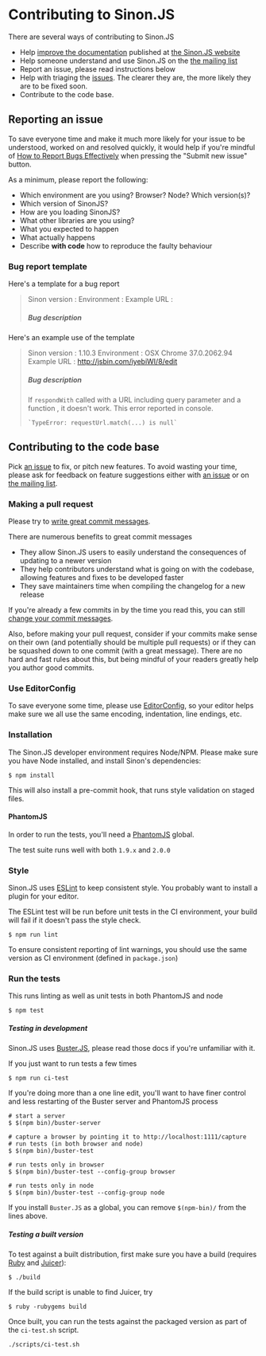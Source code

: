 # Contributing to Sinon.JS

There are several ways of contributing to Sinon.JS

* Help [improve the documentation](https://github.com/sinonjs/sinon-docs) published at [the Sinon.JS website](http://sinonjs.org)
* Help someone understand and use Sinon.JS on the [the mailing list](http://groups.google.com/group/sinonjs)
* Report an issue, please read instructions below
* Help with triaging the [issues](http://github.com/cjohansen/Sinon.JS/issues). The clearer they are, the more likely they are to be fixed soon.
* Contribute to the code base.

## Reporting an issue

To save everyone time and make it much more likely for your issue to be understood, worked on and resolved quickly, it would help if you're mindful of [How to Report Bugs Effectively](http://www.chiark.greenend.org.uk/~sgtatham/bugs.html) when pressing the "Submit new issue" button.

As a minimum, please report the following:

* Which environment are you using? Browser? Node? Which version(s)?
* Which version of SinonJS?
* How are you loading SinonJS?
* What other libraries are you using?
* What you expected to happen
* What actually happens
* Describe **with code** how to reproduce the faulty behaviour

### Bug report template

Here's a template for a bug report

> Sinon version :
> Environment   :
> Example URL   :
>
> ##### Bug description

Here's an example use of the template

> Sinon version : 1.10.3
> Environment   : OSX Chrome 37.0.2062.94
> Example URL   : http://jsbin.com/iyebiWI/8/edit
>
> ##### Bug description
>
> If `respondWith` called with a URL including query parameter and a function , it doesn't work.
> This error reported in console.
> ```
> `TypeError: requestUrl.match(...) is null`
> ```

## Contributing to the code base

Pick [an issue](http://github.com/cjohansen/Sinon.JS/issues) to fix, or pitch
new features. To avoid wasting your time, please ask for feedback on feature
suggestions either with [an issue](http://github.com/cjohansen/Sinon.JS/issues/new)
or on [the mailing list](http://groups.google.com/group/sinonjs).

### Making a pull request

Please try to [write great commit messages](http://chris.beams.io/posts/git-commit/).

There are numerous benefits to great commit messages

* They allow Sinon.JS users to easily understand the consequences of updating to a newer version
* They help contributors understand what is going on with the codebase, allowing features and fixes to be developed faster
* They save maintainers time when compiling the changelog for a new release

If you're already a few commits in by the time you read this, you can still [change your commit messages](https://help.github.com/articles/changing-a-commit-message/).

Also, before making your pull request, consider if your commits make sense on their own (and potentially should be multiple pull requests) or if they can be squashed down to one commit (with a great message). There are no hard and fast rules about this, but being mindful of your readers greatly help you author good commits.

### Use EditorConfig

To save everyone some time, please use [EditorConfig](http://editorconfig.org), so your editor helps make
sure we all use the same encoding, indentation, line endings, etc.

### Installation

The Sinon.JS developer environment requires Node/NPM. Please make sure you have
Node installed, and install Sinon's dependencies:

    $ npm install

This will also install a pre-commit hook, that runs style validation on staged files.

#### PhantomJS

In order to run the tests, you'll need a [PhantomJS](http://phantomjs.org) global.

The test suite runs well with both `1.9.x` and `2.0.0`

### Style

Sinon.JS uses [ESLint](http://eslint.org) to keep consistent style. You probably want to install a plugin for your editor.

The ESLint test will be run before unit tests in the CI environment, your build will fail if it doesn't pass the style check.

```
$ npm run lint
```

To ensure consistent reporting of lint warnings, you should use the same version as CI environment (defined in `package.json`)

### Run the tests

This runs linting as well as unit tests in both PhantomJS and node

    $ npm test

##### Testing in development

Sinon.JS uses [Buster.JS](http://busterjs.org), please read those docs if you're unfamiliar with it.

If you just want to run tests a few times

    $ npm run ci-test

If you're doing more than a one line edit, you'll want to have finer control and less restarting of the Buster server and PhantomJS process

    # start a server
    $ $(npm bin)/buster-server

    # capture a browser by pointing it to http://localhost:1111/capture
    # run tests (in both browser and node)
    $ $(npm bin)/buster-test

    # run tests only in browser
    $ $(npm bin)/buster-test --config-group browser

    # run tests only in node
    $ $(npm bin)/buster-test --config-group node

If you install `Buster.JS` as a global, you can remove `$(npm-bin)/` from the lines above.

##### Testing a built version

To test against a built distribution, first
make sure you have a build (requires [Ruby][ruby] and [Juicer][juicer]):

    $ ./build

[ruby]: https://www.ruby-lang.org/en/
[juicer]: http://rubygems.org/gems/juicer

If the build script is unable to find Juicer, try

    $ ruby -rubygems build

Once built, you can run the tests against the packaged version as part of the `ci-test.sh` script.

    ./scripts/ci-test.sh

